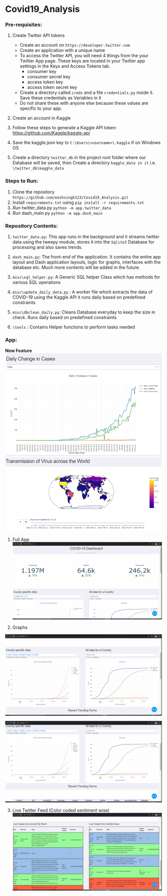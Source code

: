 # Covid19_Analysis

### Pre-requisites:
1. Create Twitter API tokens 
    * Create an account on `https://developer.twitter.com`
    * Create an application with a unique name
    * To access the Twitter API, you will need 4 things from the your Twitter App page. These keys are located in your Twitter app settings in the Keys and Access Tokens tab.
        * consumer key
        * consumer secret key
        * access token key
        * access token secret key
    * Create a directory called `creds` and a file `credentials.py` inside it. Save these credentials as Variables in it
    * Do not share these with anyone else because these values are specific to your app.
2. Create an account in Kaggle
3. Follow these steps to generate a Kaggle API token: https://github.com/Kaggle/kaggle-api
4. Save the kaggle.json key to `C:\Users\<username>\.kaggle` if on Windows OS

5. Create a directory `twitter_db` in the project root folder where our Database will be saved, then Create a directory `kaggle_data in it` i.e.  `\twitter_db\kaggle_data`

### Steps to Run:
1. Clone the repository `https://github.com/eeshsingh123/Covid19_Analysis.git`
2. Install `requirements.txt` using `pip install -r requirements.txt`
3. *Run* twitter_data.py `python -m app.twitter_data`
4. *Run* dash_main.py `python -m app.dash_main`

### Repository Contents:
1. `twitter_data.py`: This app runs in the background and it streams twitter data using the tweepy 
module, stores it into the `Sqlite3` Database for processing and also saves trends.

2. `dash_main.py`: The front-end of the application. It contains the entire app layout and Dash application layouts,
 logic for graphs, interfaces with the database etc. Much more contents will be added in the future.
 
3. `misc\sql_helper.py`: A Generic SQL helper Class which has methods for various SQL operations

4. `misc\update_daily_data.py` : A worker file which extracts the data of COVID-19 using the Kaggle API
it runs daily based on predefined constraints

5. `misc\dbclean_daily.py`:  Cleans Database everyday to keep the size in check. Runs daily based on predefined constraints

6. `\tools` : Contains Helper functions to perform tasks needed

### App:
**New Feature**
![](misc/daily_change.png)
![](misc/world.png)

1. Full App
![](misc/full_app.gif)

2. Graphs

![](misc/data_disp.gif)

![](misc/data_disp_specs.gif)

3. Live Twitter Feed (Color coded sentiment wise)
![](misc/tweets_disp.gif)


